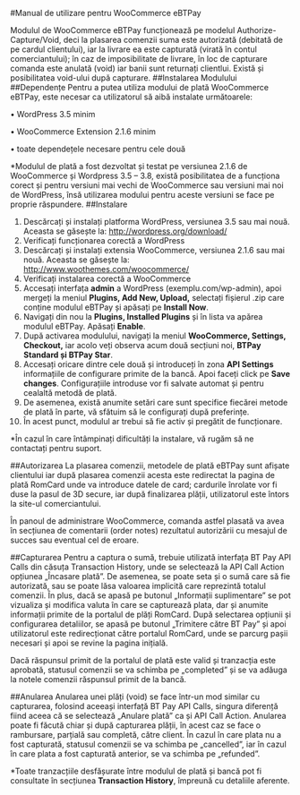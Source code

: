 #Manual de utilizare pentru WooCommerce eBTPay

Modulul de WooCommerce eBTPay funcționează pe modelul Authorize-Capture/Void, deci
la plasarea comenzii suma este autorizată (debitată de pe cardul clientului), iar la livrare ea
este capturată (virată în contul comerciantului); în caz de imposibilitate de livrare, în loc de
capturare comanda este anulată (void) iar banii sunt returnați clientlui. Există și posibilitatea
void-ului după capturare.
##Instalarea Modulului
##Dependențe
Pentru a putea utiliza modului de plată WooCommerce eBTPay, este necesar ca utilizatorul
să aibă instalate următoarele:

• WordPress 3.5 minim

• WooCommerce Extension 2.1.6 minim

• toate dependețele necesare pentru cele două

*Modulul de plată a fost dezvoltat și testat pe versiunea 2.1.6 de WooCommerce și
Wordpress 3.5 – 3.8, există posibilitatea de a funcționa corect și pentru versiuni mai vechi de
WooCommerce sau versiuni mai noi de WordPress, însă utilizarea modului pentru aceste
versiuni se face pe proprie răspundere.
##Instalare
1. Descărcați și instalați platforma WordPress, versiunea 3.5 sau mai nouă. Aceasta se
găsește la: http://wordpress.org/download/
2. Verificați funcționarea corectă a WordPress
3. Descărcați și instalați extensia WooCommerce, versiunea 2.1.6 sau mai nouă.
Aceasta se găsește la: http://www.woothemes.com/woocommerce/
4. Verificați instalarea corectă a WooCommerce
5. Accesați interfața **admin** a WordPress (exemplu.com/wp-admin), apoi mergeți la
meniul **Plugins, Add New, Upload,** selectați fișierul .zip care conține modulul
eBTPay și apăsați pe **Install Now**.
6. Navigați din nou la **Plugins, Installed Plugins** și în lista va apărea modulul eBTPay.
Apăsați **Enable**.
7. După activarea modulului, navigați la meniul **WooCommerce, Settings, Checkout,**
iar acolo veți observa acum două secțiuni noi, **BTPay Standard și BTPay Star**.
8. Accesați oricare dintre cele două și introduceți în zona **API Settings** informațiile de
configurare primite de la bancă. Apoi faceți click pe **Save changes**. Configurațiile
introduse vor fi salvate automat și pentru cealaltă metodă de plată.
9. De asemenea, există anumite setări care sunt specifice fiecărei metode de plată în
parte, vă sfătuim să le configurați după preferințe.
10. În acest punct, modulul ar trebui să fie activ și pregătit de funcționare.

*În cazul în care întâmpinați dificultăți la instalare, vă rugăm să ne contactați pentru suport.

##Autorizarea
La plasarea comenzii, metodele de plată eBTPay sunt afișate clientului iar după plasarea
comenzii acesta este redirectat la pagina de plată RomCard unde va introduce datele de
card; cardurile înrolate vor fi duse la pasul de 3D secure, iar după finalizarea plății,
utilizatorul este întors la site-ul comerciantului.

În panoul de administrare WooCommerce, comanda astfel plasată va avea în secțiunea de
comentarii (order notes) rezultatul autorizării cu mesajul de succes sau eventual cel de
eroare.

##Capturarea
Pentru a captura o sumă, trebuie utilizată interfața BT Pay API Calls din căsuța Transaction
History, unde se selectează la API Call Action opțiunea „Încasare plată”. De asemenea, se
poate seta și o sumă care să fie autorizată, sau se poate lăsa valoarea implicită care
reprezintă totalul comenzii. În plus, dacă se apasă pe butonul „Informații suplimentare” se
pot vizualiza și modifica valuta în care se capturează plata, dar și anumite informații primite
de la portalul de plăți RomCard. După selectarea opțiunii și configurarea detaliilor, se apasă
pe butonul „Trimitere către BT Pay” și apoi utilizatorul este redirecționat către portalul
RomCard, unde se parcurg pașii necesari și apoi se revine la pagina inițială.

Dacă răspunsul primit de la portalul de plată este valid și tranzacția este aprobată, statusul
comenzii se va schimba pe „completed” și se va adăuga la notele comenzii răspunsul primit
de la bancă.

##Anularea
Anularea unei plăți (void) se face într-un mod similar cu capturarea, folosind aceeași
interfață BT Pay API Calls, singura diferență fiind aceea că se selectează „Anulare plată” ca
și API Call Action. Anularea poate fi făcută chiar și după capturarea plății, în acest caz se
face o rambursare, parțială sau completă, către client. În cazul în care plata nu a fost
capturată, statusul comenzii se va schimba pe „cancelled”, iar în cazul în care plata a fost
capturată anterior, se va schimba pe „refunded”.

*Toate tranzacțiile desfășurate între modulul de plată și bancă pot fi consultate în secțiunea
**Transaction History**, împreună cu detaliile aferente.
